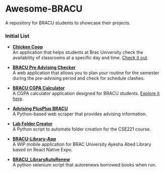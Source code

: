# Awesome-BRACU

A repository for BRACU students to showcase their projects.

### Initial List

- **[Chicken Coop](https://github.com/mahadihassanriyadh/chicken-coop)**  
    An application that helps students at Brac University check the availability of classrooms at a specific day and time. [Check it out](https://github.com/mahadihassanriyadh/chicken-coop).

- **[BRACU Pre Advising Checker](https://github.com/ShariarShuvo1/bracu-pre-advising-checker)**  
    A web application that allows you to plan your routine for the semester during the pre-advising period and check for schedule clashes.

- **[BRACU CGPA Calculator](https://github.com/ShowmickKar/bracu-cgpa-calculator)**  
    A CGPA calculator application designed for BRACU students. [Explore it here](https://showmickkar.github.io/bracu-cgpa-calculator/).

- **[Advising PlusPlus BRACU](https://github.com/shihabshahrier/advising_PlusPlus_bracU)**  
    A Python-based web scraper that provides advising information.

- **[Lab Folder Creator](https://github.com/JarifKhan/Lab_folder_creator)**  
    A Python script to automate folder creation for the CSE221 course.

- **[BRACU-Library-App](https://github.com/tanjid440/BRACU-Library-App)**  
    A WIP mobile application for BRAC University Ayesha Abed Library based on React Native Expo.

- **[BRACU_LibraryAutoRenew](https://github.com/sadmanamin/BRACU_LibraryAutoRenew)**  
    A python selenium script that autorenews borrowed books when run.
